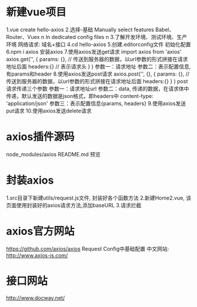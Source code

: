 
# 新建vue项目
1.vue create hello-axios
2.选择-基础
    Manually select features
    Babel、Router、Vuex
    n
    In dedicated config files
    n
3.了解开发环境、测试环境、生产环境
    网络请求: 域名+接口
4.cd hello-axios 
5.创建.editorconfig文件 初始化配置
6.npm i axios  安装axios
7.使用axios发送get请求
    import axios from 'axios'
    axios.get('', 
        {
            params: {},  // 传送到服务器的数据，以url参数的形式拼接在请求地址后面
            headers:{} // 表示请求头
        }
    ) 
    参数一：请求地址
    参数二：表示配置信息,有params和header
8.使用axios发送post请求
    axios.post('', {},
        {
            params: {},  // 传送到服务器的数据，以url参数的形式拼接在请求地址后面
            headers:{}
        }
    ) 
    post请求传递三个参数
    参数一：请求地址url
    参数二：data, 传递的数据，在请求体中传递，默认发送的数据是json格式，即headers中
        content-type: 'application/json'
    参数三：表示配置信息{params, headers}
9.使用axios发送put请求
10.使用axios发送delete请求

# axios插件源码
node_modules/axios
README.md 预览

# 封装axios
1.src目录下新建utils/request.js文件, 封装好各个函数方法
2.新建Home2.vue, 该页面使用封装好的axios请求方法,添加baseURL
3.请求拦截

# axios官方网站
https://github.com/axios/axios
Request Config中基础配置
中文网站: http://www.axios-js.com/

# 接口网站
http://www.docway.net/













